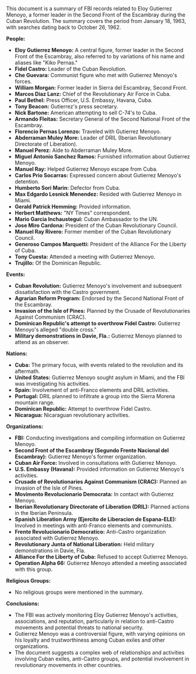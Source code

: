 This document is a summary of FBI records related to Eloy Gutierrez Menoyo, a former leader in the Second Front of the Escambray during the Cuban Revolution. The summary covers the period from January 18, 1963, with searches dating back to October 26, 1962.

**People:**

*   **Eloy Gutierrez Menoyo:** A central figure, former leader in the Second Front of the Escambray, also referred to by variations of his name and aliases like "Kiko Pernas."
*   **Fidel Castro:** Leader of the Cuban Revolution.
*   **Che Guevara:** Communist figure who met with Gutierrez Menoyo's forces.
*   **William Morgan:** Former leader in Sierra del Escambray, Second Front.
*   **Marcos Diaz Lanz:** Chief of the Revolutionary Air Force in Cuba.
*   **Paul Bethel:** Press Officer, U.S. Embassy, Havana, Cuba.
*   **Tony Beacon:** Gutierrez's press secretary.
*   **Nick Bartone:** American attempting to sell C-74's to Cuba.
*   **Armando Fleitas:** Secretary General of the Second National Front of the Escambray.
*   **Florencio Pernas Lorenzo:** Traveled with Gutierrez Menoyo.
*   **Abderraman Muley More:** Leader of DRIL (Iberian Revolutionary Directorate of Liberation).
*   **Manuel Perez:** Aide to Abderraman Muley More.
*   **Miguel Antonio Sanchez Ramos:** Furnished information about Gutierrez Menoyo.
*   **Manuel Ray:** Helped Gutierrez Menoyo escape from Cuba.
*   **Carlos Prio Socarras:** Expressed concern about Gutierrez Menoyo's detention.
*   **Humberto Sori Marin:** Defector from Cuba.
*   **Max Edgardo Lesnick Menendez:** Resided with Gutierrez Menoyo in Miami.
*   **Gerald Patrick Hemming:** Provided information.
*   **Herbert Matthews:** "NY Times" correspondent.
*   **Mario Garcia Inchaustegui:** Cuban Ambassador to the UN.
*   **Jose Miro Cardona:** President of the Cuban Revolutionary Council.
*   **Manuel Ray Rivero:** Former member of the Cuban Revolutionary Council.
*   **Generoso Campos Marquetti:** President of the Alliance For the Liberty of Cuba.
*   **Tony Cuesta:** Attended a meeting with Gutierrez Menoyo.
*   **Trujillo:** Of the Dominican Republic.

**Events:**

*   **Cuban Revolution:** Gutierrez Menoyo's involvement and subsequent dissatisfaction with the Castro government.
*   **Agrarian Reform Program:** Endorsed by the Second National Front of the Escambray.
*   **Invasion of the Isle of Pines:** Planned by the Crusade of Revolutionaries Against Communism (CRAC).
*   **Dominican Republic's attempt to overthrow Fidel Castro:** Gutierrez Menoyo's alleged "double cross."
*   **Military demonstrations in Davie, Fla.:** Gutierrez Menoyo planned to attend as an observer.

**Nations:**

*   **Cuba:** The primary focus, with events related to the revolution and its aftermath.
*   **United States:** Gutierrez Menoyo sought asylum in Miami, and the FBI was investigating his activities.
*   **Spain:** Involvement of anti-Franco elements and DRIL activities.
*   **Portugal:** DRIL planned to infiltrate a group into the Sierra Morena mountain range.
*   **Dominican Republic:** Attempt to overthrow Fidel Castro.
*   **Nicaragua:** Nicaraguan revolutionary activities.

**Organizations:**

*   **FBI:** Conducting investigations and compiling information on Gutierrez Menoyo.
*   **Second Front of the Escambray (Segundo Frente Nacional del Escambray):** Gutierrez Menoyo's former organization.
*   **Cuban Air Force:** Involved in consultations with Gutierrez Menoyo.
*   **U.S. Embassy (Havana):** Provided information on Gutierrez Menoyo's activities.
*   **Crusade of Revolutionaries Against Communism (CRAC):** Planned an invasion of the Isle of Pines.
*   **Movimento Revolucionario Democrata:** In contact with Gutierrez Menoyo.
*   **Iberian Revolutionary Directorate of Liberation (DRIL):** Planned actions in the Iberian Peninsula.
*   **Spanish Liberation Army (Ejercito de Liberacion de Espana-ELE):** Involved in meetings with anti-Franco elements and communists.
*   **Frente Revolucionario Democratico:** Anti-Castro organization associated with Gutierrez Menoyo.
*   **Revolutionary Junta of National Liberation:** Held military demonstrations in Davie, Fla.
*   **Alliance For the Liberty of Cuba:** Refused to accept Gutierrez Menoyo.
*   **Operation Alpha 66:** Gutierrez Menoyo attended a meeting associated with this group.

**Religious Groups:**

*   No religious groups were mentioned in the summary.

**Conclusions:**

*   The FBI was actively monitoring Eloy Gutierrez Menoyo's activities, associations, and reputation, particularly in relation to anti-Castro movements and potential threats to national security.
*   Gutierrez Menoyo was a controversial figure, with varying opinions on his loyalty and trustworthiness among Cuban exiles and other organizations.
*   The document suggests a complex web of relationships and activities involving Cuban exiles, anti-Castro groups, and potential involvement in revolutionary movements in other countries.
